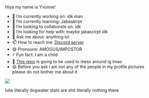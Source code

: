 Hiya my name is Yvonne!

- 🔭 I’m currently working on: idk man
- 🌱 I’m currently learning: Jabaskirpt
- 👯 I’m looking to collaborate on: idk
- 🤔 I’m looking for help with: maybe jabascirpt idk
- 💬 Ask me about: anything lol
- 📫 How to reach me: [Discord server](https://discord.gg/)
- 😄 Pronouns: AMOGUS/IMPOSTOR
- ⚡ Fun fact: I am a child
- 🌸 [This repo](https://github.com/crytorr/crytorr) is going to be used to mess around ig lmao
- 😃 Before you ask I am not any of the people in my profile pictures please do not bother me about it

<img src= "https://github-readme-stats.vercel.app/api?username=crytorr&&show_icons=true&title_color=ffffff&icon_color=bb2acf&text_color=daf7dc&bg_color=151515">

  lulw literally dogwater stats are shit literally nothing there
